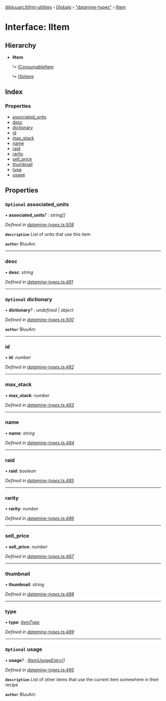 [@bluuarc/bfmt-utilities](../README.md) › [Globals](../globals.md) › ["datamine-types"](../modules/_datamine_types_.md) › [IItem](_datamine_types_.iitem.md)

# Interface: IItem

## Hierarchy

* **IItem**

  ↳ [IConsumableItem](_datamine_types_.iconsumableitem.md)

  ↳ [ISphere](_datamine_types_.isphere.md)

## Index

### Properties

* [associated_units](_datamine_types_.iitem.md#optional-associated_units)
* [desc](_datamine_types_.iitem.md#desc)
* [dictionary](_datamine_types_.iitem.md#optional-dictionary)
* [id](_datamine_types_.iitem.md#id)
* [max_stack](_datamine_types_.iitem.md#max_stack)
* [name](_datamine_types_.iitem.md#name)
* [raid](_datamine_types_.iitem.md#raid)
* [rarity](_datamine_types_.iitem.md#rarity)
* [sell_price](_datamine_types_.iitem.md#sell_price)
* [thumbnail](_datamine_types_.iitem.md#thumbnail)
* [type](_datamine_types_.iitem.md#type)
* [usage](_datamine_types_.iitem.md#optional-usage)

## Properties

### `Optional` associated_units

• **associated_units**? : *string[]*

*Defined in [datamine-types.ts:508](https://github.com/BluuArc/bfmt-utilities/blob/c1a63e5/src/datamine-types.ts#L508)*

**`description`** List of units that use this item

**`author`** BluuArc

___

###  desc

• **desc**: *string*

*Defined in [datamine-types.ts:481](https://github.com/BluuArc/bfmt-utilities/blob/c1a63e5/src/datamine-types.ts#L481)*

___

### `Optional` dictionary

• **dictionary**? : *undefined | object*

*Defined in [datamine-types.ts:500](https://github.com/BluuArc/bfmt-utilities/blob/c1a63e5/src/datamine-types.ts#L500)*

**`author`** BluuArc

___

###  id

• **id**: *number*

*Defined in [datamine-types.ts:482](https://github.com/BluuArc/bfmt-utilities/blob/c1a63e5/src/datamine-types.ts#L482)*

___

###  max_stack

• **max_stack**: *number*

*Defined in [datamine-types.ts:483](https://github.com/BluuArc/bfmt-utilities/blob/c1a63e5/src/datamine-types.ts#L483)*

___

###  name

• **name**: *string*

*Defined in [datamine-types.ts:484](https://github.com/BluuArc/bfmt-utilities/blob/c1a63e5/src/datamine-types.ts#L484)*

___

###  raid

• **raid**: *boolean*

*Defined in [datamine-types.ts:485](https://github.com/BluuArc/bfmt-utilities/blob/c1a63e5/src/datamine-types.ts#L485)*

___

###  rarity

• **rarity**: *number*

*Defined in [datamine-types.ts:486](https://github.com/BluuArc/bfmt-utilities/blob/c1a63e5/src/datamine-types.ts#L486)*

___

###  sell_price

• **sell_price**: *number*

*Defined in [datamine-types.ts:487](https://github.com/BluuArc/bfmt-utilities/blob/c1a63e5/src/datamine-types.ts#L487)*

___

###  thumbnail

• **thumbnail**: *string*

*Defined in [datamine-types.ts:488](https://github.com/BluuArc/bfmt-utilities/blob/c1a63e5/src/datamine-types.ts#L488)*

___

###  type

• **type**: *[ItemType](../enums/_datamine_types_.itemtype.md)*

*Defined in [datamine-types.ts:489](https://github.com/BluuArc/bfmt-utilities/blob/c1a63e5/src/datamine-types.ts#L489)*

___

### `Optional` usage

• **usage**? : *[IItemUsageEntry](_datamine_types_.iitemusageentry.md)[]*

*Defined in [datamine-types.ts:495](https://github.com/BluuArc/bfmt-utilities/blob/c1a63e5/src/datamine-types.ts#L495)*

**`description`** List of other items that use the current item somewhere in their recipe

**`author`** BluuArc
